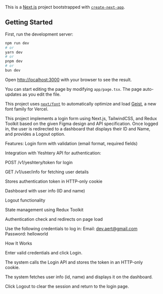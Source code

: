 This is a [Next.js](https://nextjs.org) project bootstrapped with [`create-next-app`](https://nextjs.org/docs/app/api-reference/cli/create-next-app).

## Getting Started

First, run the development server:

```bash
npm run dev
# or
yarn dev
# or
pnpm dev
# or
bun dev
```

Open [http://localhost:3000](http://localhost:3000) with your browser to see the result.

You can start editing the page by modifying `app/page.tsx`. The page auto-updates as you edit the file.

This project uses [`next/font`](https://nextjs.org/docs/app/building-your-application/optimizing/fonts) to automatically optimize and load [Geist](https://vercel.com/font), a new font family for Vercel.



This project implements a login form using Next.js, TailwindCSS, and Redux Toolkit based on the given Figma design and API specification.
Once logged in, the user is redirected to a dashboard that displays their ID and Name, and provides a Logout option.

Features:
  Login form with validation (email format, required fields)
  
  Integration with Yeshtery API for authentication:
  
  POST /v1/yeshtery/token for login
  
  GET /v1/user/info for fetching user details
  
  Stores authentication token in HTTP-only cookie
  
  Dashboard with user info (ID and name)
  
  Logout functionality
  
  State management using Redux Toolkit
  
  Authentication check and redirects on page load

Use the following credentials to log in:
  Email: dev.aert@gmail.com
  Password: helloworld

How It Works

Enter valid credentials and click Login.

The system calls the Login API and stores the token in an HTTP-only cookie.

The system fetches user info (id, name) and displays it on the dashboard.

Click Logout to clear the session and return to the login page.
